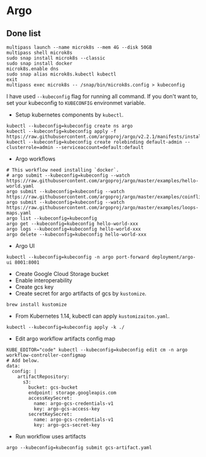 # Argo

## Done list

```shell
multipass launch --name microk8s --mem 4G --disk 50GB
multipass shell microk8s
sudo snap install microk8s --classic
sudo snap install docker
microk8s.enable dns
sudo snap alias microk8s.kubectl kubectl
exit
multipass exec microk8s -- /snap/bin/microk8s.config > kubeconfig
```

I have used `--kubeconfig` flag for running all command. If you don't want to, set your kubeconfig to `KUBECONFIG` environmet variable.

- Setup kubernetes components by `kubectl`.

```shell
kubectl --kubeconfig=kubeconfig create ns argo
kubectl --kubeconfig=kubeconfig apply -f https://raw.githubusercontent.com/argoproj/argo/v2.2.1/manifests/install.yaml
kubectl --kubeconfig=kubeconfig create rolebinding default-admin --clusterrole=admin --serviceaccount=default:default
```

- Argo workflows

```shell
# This workflow need installing `docker`.
# argo submit --kubeconfig=kubeconfig --watch https://raw.githubusercontent.com/argoproj/argo/master/examples/hello-world.yaml
argo submit --kubeconfig=kubeconfig --watch https://raw.githubusercontent.com/argoproj/argo/master/examples/coinflip.yaml
argo submit --kubeconfig=kubeconfig --watch https://raw.githubusercontent.com/argoproj/argo/master/examples/loops-maps.yaml
argo list --kubeconfig=kubeconfig
argo get --kubeconfig=kubeconfig hello-world-xxx
argo logs --kubeconfig=kubeconfig hello-world-xxx
argo delete --kubeconfig=kubeconfig hello-world-xxx
```

- Argo UI

```shell
kubectl --kubeconfig=kubeconfig -n argo port-forward deployment/argo-ui 8001:8001
```

- Create Google Cloud Storage bucket
- Enable interoperability
- Create gcs key
- Create secret for argo artifacts of gcs by `kustomize`.

```shell
brew install kustomize
```

- From Kubernetes 1.14, kubectl can apply `kustomizaiton.yaml`.

```shell
kubectl --kubeconfig=kubeconfig apply -k ./
```

- Edit argo workflow artifacts config map

```shell
KUBE_EDITOR="code" kubectl --kubeconfig=kubeconfig edit cm -n argo workflow-controller-configmap
# Add below.
data:
  config: |
    artifactRepository:
      s3:
        bucket: gcs-bucket
        endpoint: storage.googleapis.com
        accessKeySecret:
          name: argo-gcs-credentials-v1
          key: argo-gcs-access-key
        secretKeySecret:
          name: argo-gcs-credentials-v1
          key: argo-gcs-secret-key
```

- Run workflow uses artifacts

```shell
argo --kubeconfig=kubeconfig submit gcs-artifact.yaml
```
